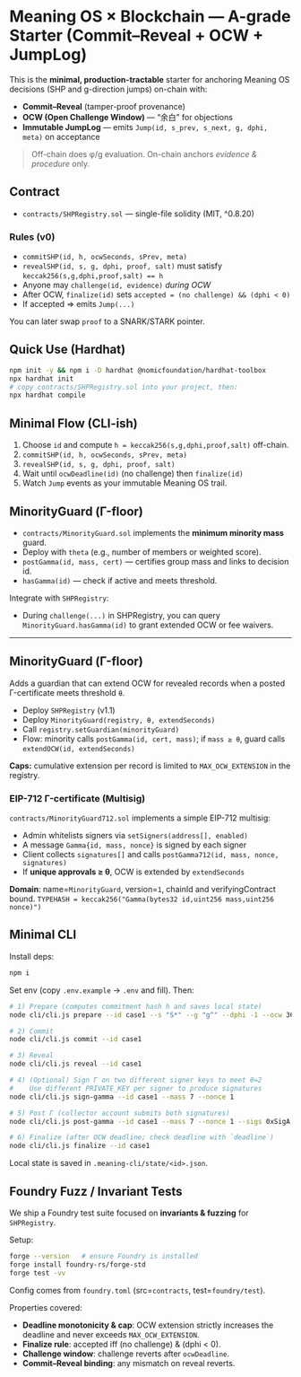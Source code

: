 # Meaning OS × Blockchain — A-grade Starter (Commit–Reveal + OCW + JumpLog)

This is the **minimal, production-tractable** starter for anchoring Meaning OS
decisions (SHP and g-direction jumps) on-chain with:

- **Commit–Reveal** (tamper-proof provenance)
- **OCW (Open Challenge Window)** — “余白” for objections
- **Immutable JumpLog** — emits `Jump(id, s_prev, s_next, g, dphi, meta)` on acceptance

> Off-chain does φ/g evaluation. On-chain anchors *evidence & procedure* only.

## Contract
- `contracts/SHPRegistry.sol` — single-file solidity (MIT, ^0.8.20)

### Rules (v0)
- `commitSHP(id, h, ocwSeconds, sPrev, meta)`
- `revealSHP(id, s, g, dphi, proof, salt)` must satisfy `keccak256(s,g,dphi,proof,salt) == h`
- Anyone may `challenge(id, evidence)` *during OCW*
- After OCW, `finalize(id)` sets `accepted = (no challenge) && (dphi < 0)`
- If accepted ⇒ emits `Jump(...)`

You can later swap `proof` to a SNARK/STARK pointer.

## Quick Use (Hardhat)
```bash
npm init -y && npm i -D hardhat @nomicfoundation/hardhat-toolbox
npx hardhat init
# copy contracts/SHPRegistry.sol into your project, then:
npx hardhat compile
```

## Minimal Flow (CLI-ish)
1) Choose `id` and compute `h = keccak256(s,g,dphi,proof,salt)` off-chain.
2) `commitSHP(id, h, ocwSeconds, sPrev, meta)`
3) `revealSHP(id, s, g, dphi, proof, salt)`
4) Wait until `ocwDeadline(id)` (no challenge) then `finalize(id)`
5) Watch `Jump` events as your immutable Meaning OS trail.

## MinorityGuard (Γ-floor)
- `contracts/MinorityGuard.sol` implements the **minimum minority mass** guard.
- Deploy with `theta` (e.g., number of members or weighted score).
- `postGamma(id, mass, cert)` — certifies group mass and links to decision id.
- `hasGamma(id)` — check if active and meets threshold.

Integrate with `SHPRegistry`:
- During `challenge(...)` in SHPRegistry, you can query `MinorityGuard.hasGamma(id)`
  to grant extended OCW or fee waivers.


---

## MinorityGuard (Γ-floor)

Adds a guardian that can extend OCW for revealed records when a posted Γ-certificate
meets threshold `θ`.

- Deploy `SHPRegistry` (v1.1)
- Deploy `MinorityGuard(registry, θ, extendSeconds)`
- Call `registry.setGuardian(minorityGuard)`
- Flow: minority calls `postGamma(id, cert, mass)`; if `mass ≥ θ`, guard calls `extendOCW(id, extendSeconds)`

**Caps:** cumulative extension per record is limited to `MAX_OCW_EXTENSION` in the registry.


### EIP-712 Γ-certificate (Multisig)

`contracts/MinorityGuard712.sol` implements a simple EIP-712 multisig:

- Admin whitelists signers via `setSigners(address[], enabled)`
- A message `Gamma{id, mass, nonce}` is signed by each signer
- Client collects `signatures[]` and calls `postGamma712(id, mass, nonce, signatures)`
- If **unique approvals ≥ θ**, OCW is extended by `extendSeconds`

**Domain**: name=`MinorityGuard`, version=`1`, chainId and verifyingContract bound.
`TYPEHASH = keccak256("Gamma(bytes32 id,uint256 mass,uint256 nonce)")`

## Minimal CLI

Install deps:
```bash
npm i
```

Set env (copy `.env.example` → `.env` and fill). Then:

```bash
# 1) Prepare (computes commitment hash h and saves local state)
node cli/cli.js prepare --id case1 --s "S*" --g "g^" --dphi -1 --ocw 3600

# 2) Commit
node cli/cli.js commit --id case1

# 3) Reveal
node cli/cli.js reveal --id case1

# 4) (Optional) Sign Γ on two different signer keys to meet θ=2
#    Use different PRIVATE_KEY per signer to produce signatures
node cli/cli.js sign-gamma --id case1 --mass 7 --nonce 1

# 5) Post Γ (collector account submits both signatures)
node cli/cli.js post-gamma --id case1 --mass 7 --nonce 1 --sigs 0xSigA,0xSigB

# 6) Finalize (after OCW deadline; check deadline with `deadline`)
node cli/cli.js finalize --id case1
```

Local state is saved in `.meaning-cli/state/<id>.json`.


## Foundry Fuzz / Invariant Tests

We ship a Foundry test suite focused on **invariants & fuzzing** for `SHPRegistry`.

Setup:
```bash
forge --version   # ensure Foundry is installed
forge install foundry-rs/forge-std
forge test -vv
```

Config comes from `foundry.toml` (src=`contracts`, test=`foundry/test`).

Properties covered:
- **Deadline monotonicity & cap**: OCW extension strictly increases the deadline and never exceeds `MAX_OCW_EXTENSION`.
- **Finalize rule**: accepted iff (no challenge) & (dphi < 0).
- **Challenge window**: challenge reverts after `ocwDeadline`.
- **Commit–Reveal binding**: any mismatch on reveal reverts.
